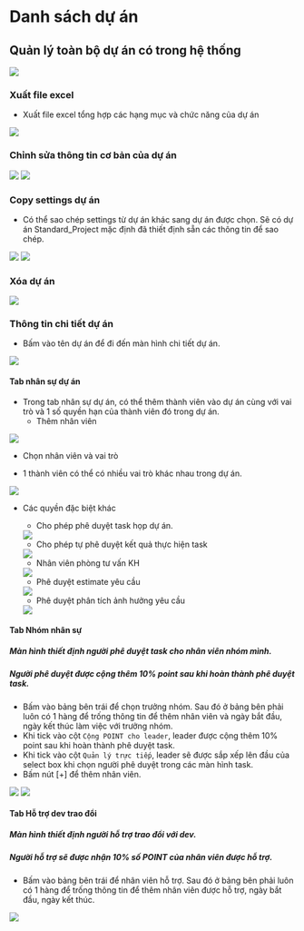 # Danh sách dự án

## Quản lý toàn bộ dự án có trong hệ thống

<img src="/images/md/project-list.png" >

### Xuất file excel
- Xuất file excel tổng hợp các hạng mục và chức năng của dự án

<img src="/images/md/project-excel-export.png" >

### Chỉnh sửa thông tin cơ bản của dự án

<img src="/images/md/project-edit.png" >

<img src="/images/md/project-edit-2.png" >

### Copy settings dự án
- Có thể sao chép settings từ dự án khác sang dự án được chọn. Sẽ có dự án Standard_Project mặc định đã thiết định sẵn các thông tin để sao chép.

<img src="/images/md/project-copy-1.png" >

<img src="/images/md/project-copy-2.png" >

### Xóa dự án

<img src="/images/md/project-delete.png" >

### Thông tin chi tiết dự án

- Bấm vào tên dự án để đi đến màn hình chi tiết dự án.

<img src="/images/md/go-to-project-detail.png" >

#### Tab nhân sự dự án

- Trong tab nhân sự dự án, có thể thêm thành viên vào dự án cùng với vai trò và 1 số quyền hạn của thành viên đó trong dự án.
    - Thêm nhân viên

<img src="/images/md/tab-project-member-add-row.png" >

- Chọn nhân viên và vai trò

- 1 thành viên có thể có nhiều vai trò khác nhau trong dự án.

<img src="/images/md/tab-project-member-add-row-2.png" >

- Các quyền đặc biệt khác
    - Cho phép phê duyệt task họp dự án.

    <img src="/images/md/tab-project-member-approve-meeting-task.png" >

    - Cho phép tự phê duyệt kết quả thực hiện task

    <img src="/images/md/tab-project-member-approve-task.png" >

    - Nhân viên phòng tư vấn KH

    <img src="/images/md/tab-project-member-comtor.png" >

    - Phê duyệt estimate yêu cầu

    <img src="/images/md/tab-project-member-approve-et-req.png" >

    - Phê duyệt phân tích ảnh hưởng yêu cầu

    <img src="/images/md/tab-project-member-approve-items-req.png" >

#### Tab Nhóm nhân sự

##### Màn hình thiết định người phê duyệt task cho nhân viên nhóm mình.

##### Người phê duyệt được cộng thêm 10% point sau khi hoàn thành phê duyệt task.

- Bấm vào bảng bên trái để chọn trưởng nhóm. Sau đó ở bảng bên phải luôn có 1 hàng để trống thông tin để thêm nhân viên và ngày bắt đầu, ngày kết thúc làm việc với trưởng nhóm.
- Khi tick vào cột `Cộng POINT cho leader`, leader được cộng thêm 10% point sau khi hoàn thành phê duyệt task.
- Khi tick vào cột `Quản lý trực tiếp`, leader sẽ được sắp xếp lên đầu của select box khi chọn người phê duyệt trong các màn hình task.
- Bấm nút [+] để thêm nhân viên.

<img src="/images/md/tab-group-member-add.png" >
<img src="/images/md/tab-group-member-update-delete.png" >

#### Tab Hỗ trợ dev trao đổi

##### Màn hình thiết định người hỗ trợ trao đổi với dev.

##### Người hỗ trợ sẽ được nhận 10% số POINT của nhân viên được hỗ trợ.

- Bấm vào bảng bên trái để nhân viên hỗ trợ. Sau đó ở bảng bên phải luôn có 1 hàng để trống thông tin để thêm nhân viên được hỗ trợ, ngày bắt đầu, ngày kết thúc.

<img src="/images/md/tab-support-dev-crud.png" >